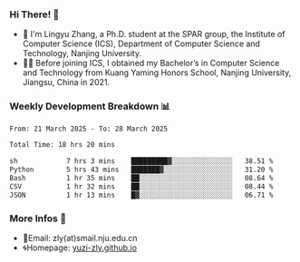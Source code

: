 ### Hi There! 👋 
- 🐳 I'm Lingyu Zhang, a Ph.D. student at the SPAR group, the Institute of Computer Science (ICS), Department of Computer Science and Technology, Nanjing University.
- 🧑‍🎓 Before joining ICS, I obtained my Bachelor’s in Computer Science and Technology from Kuang Yaming Honors School, Nanjing University, Jiangsu, China in 2021.

### Weekly Development Breakdown :bar_chart:

<!--START_SECTION:waka-->

```txt
From: 21 March 2025 - To: 28 March 2025

Total Time: 18 hrs 20 mins

sh            7 hrs 3 mins    █████████▓░░░░░░░░░░░░░░░   38.51 %
Python        5 hrs 43 mins   ███████▓░░░░░░░░░░░░░░░░░   31.20 %
Bash          1 hr 35 mins    ██░░░░░░░░░░░░░░░░░░░░░░░   08.64 %
CSV           1 hr 32 mins    ██░░░░░░░░░░░░░░░░░░░░░░░   08.44 %
JSON          1 hr 13 mins    █▓░░░░░░░░░░░░░░░░░░░░░░░   06.71 %
```

<!--END_SECTION:waka-->

<!--
### Github Contributions :octocat:

![](https://raw.githubusercontent.com/yuzi-zly/yuzi-zly/output/github-contribution-grid-snake.svg)              
-->

### More Infos 📖

- 📧Email: zly(at)smail.nju.edu.cn
- 🌀Homepage: [yuzi-zly.github.io](https://yuzi-zly.github.io/)
